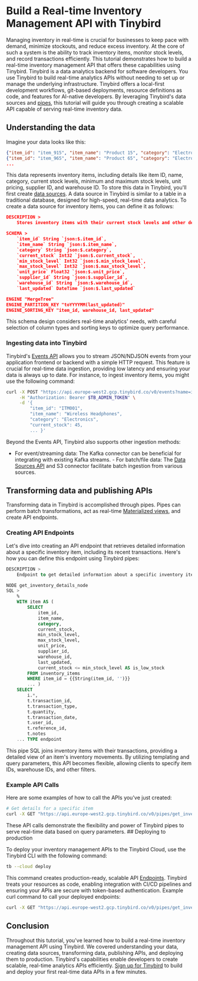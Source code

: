 # Build a Real-time Inventory Management API with Tinybird

Managing inventory in real-time is crucial for businesses to keep pace with demand, minimize stockouts, and reduce excess inventory. At the core of such a system is the ability to track inventory items, monitor stock levels, and record transactions efficiently. This tutorial demonstrates how to build a real-time inventory management API that offers these capabilities using Tinybird. Tinybird is a data analytics backend for software developers. You use Tinybird to build real-time analytics APIs without needing to set up or manage the underlying infrastructure. Tinybird offers a local-first development workflows, git-based deployments, resource definitions as code, and features for AI-native developers. By leveraging Tinybird's data sources and [pipes](https://www.tinybird.co/docs/forward/work-with-data/pipes), this tutorial will guide you through creating a scalable API capable of serving real-time inventory data. 

## Understanding the data

Imagine your data looks like this:

```json
{"item_id": "item_915", "item_name": "Product 15", "category": "Electronics", "current_stock": 915, "min_stock_level": 25, "max_stock_level": 515, "unit_price": 305, "supplier_id": "supplier_15", "warehouse_id": "wh_0", "last_updated": "2025-04-14 20:49:33"}
{"item_id": "item_965", "item_name": "Product 65", "category": "Electronics", "current_stock": 965, "min_stock_level": 25, "max_stock_level": 565, "unit_price": 885, "supplier_id": "supplier_5", "warehouse_id": "wh_0", "last_updated": "2025-05-04 20:49:33"}
...
```

This data represents inventory items, including details like item ID, name, category, current stock levels, minimum and maximum stock levels, unit pricing, supplier ID, and warehouse ID. To store this data in Tinybird, you'll first create [data sources](https://www.tinybird.co/docs/forward/get-data-in/data-sources). A data source in Tinybird is similar to a table in a traditional database, designed for high-speed, real-time data analytics. To create a data source for inventory items, you can define it as follows:

```json
DESCRIPTION >
    Stores inventory items with their current stock levels and other details

SCHEMA >
    `item_id` String `json:$.item_id`,
    `item_name` String `json:$.item_name`,
    `category` String `json:$.category`,
    `current_stock` Int32 `json:$.current_stock`,
    `min_stock_level` Int32 `json:$.min_stock_level`,
    `max_stock_level` Int32 `json:$.max_stock_level`,
    `unit_price` Float32 `json:$.unit_price`,
    `supplier_id` String `json:$.supplier_id`,
    `warehouse_id` String `json:$.warehouse_id`,
    `last_updated` DateTime `json:$.last_updated`

ENGINE "MergeTree"
ENGINE_PARTITION_KEY "toYYYYMM(last_updated)"
ENGINE_SORTING_KEY "item_id, warehouse_id, last_updated"
```

This schema design considers real-time analytics' needs, with careful selection of column types and sorting keys to optimize query performance. 

### Ingesting data into Tinybird

Tinybird's [Events API](https://www.tinybird.co/docs/forward/get-data-in/events-api) allows you to stream JSON/NDJSON events from your application frontend or backend with a simple HTTP request. This feature is crucial for real-time data ingestion, providing low latency and ensuring your data is always up to date. For instance, to ingest inventory items, you might use the following command:

```bash
curl -X POST "https://api.europe-west2.gcp.tinybird.co/v0/events?name=inventory_items" \
     -H "Authorization: Bearer $TB_ADMIN_TOKEN" \
     -d '{
         "item_id": "ITM001",
         "item_name": "Wireless Headphones",
         "category": "Electronics",
         "current_stock": 45,
         ... }'
```

Beyond the Events API, Tinybird also supports other ingestion methods:
- For event/streaming data: The Kafka connector can be beneficial for integrating with existing Kafka streams. - For batch/file data: The [Data Sources API](https://www.tinybird.co/docs/api-reference/datasource-api) and S3 connector facilitate batch ingestion from various sources. 

## Transforming data and publishing APIs

Transforming data in Tinybird is accomplished through pipes. Pipes can perform batch transformations, act as real-time [Materialized views](https://www.tinybird.co/docs/forward/work-with-data/optimize/materialized-views), and create API endpoints. 

### Creating API Endpoints

Let's dive into creating an API endpoint that retrieves detailed information about a specific inventory item, including its recent transactions. Here's how you can define this endpoint using Tinybird pipes:

```sql
DESCRIPTION >
    Endpoint to get detailed information about a specific inventory item including recent transactions

NODE get_inventory_details_node
SQL >
    %
    WITH item AS (
        SELECT 
            item_id,
            item_name,
            category,
            current_stock,
            min_stock_level,
            max_stock_level,
            unit_price,
            supplier_id,
            warehouse_id,
            last_updated,
            current_stock <= min_stock_level AS is_low_stock
        FROM inventory_items
        WHERE item_id = {{String(item_id, '')}}
        ... )
    SELECT 
        i.*,
        t.transaction_id,
        t.transaction_type,
        t.quantity,
        t.transaction_date,
        t.user_id,
        t.reference_id,
        t.notes
    ... TYPE endpoint
```

This pipe SQL joins inventory items with their transactions, providing a detailed view of an item's inventory movements. By utilizing templating and query parameters, this API becomes flexible, allowing clients to specify item IDs, warehouse IDs, and other filters. 

### Example API Calls

Here are some examples of how to call the APIs you've just created:

```bash
# Get details for a specific item
curl -X GET "https://api.europe-west2.gcp.tinybird.co/v0/pipes/get_inventory_details.json?token=$TB_ADMIN_TOKEN&item_id=ITM001"
```

These API calls demonstrate the flexibility and power of Tinybird pipes to serve real-time data based on query parameters. ## Deploying to production

To deploy your inventory management APIs to the Tinybird Cloud, use the Tinybird CLI with the following command:

```bash
tb --cloud deploy
```

This command creates production-ready, scalable API [Endpoints](https://www.tinybird.co/docs/forward/work-with-data/publish-data/endpoints). Tinybird treats your resources as code, enabling integration with CI/CD pipelines and ensuring your APIs are secure with token-based authentication. Example curl command to call your deployed endpoints:

```bash
curl -X GET "https://api.europe-west2.gcp.tinybird.co/v0/pipes/get_inventory_items.json?token=$TB_ADMIN_TOKEN"
```

## Conclusion

Throughout this tutorial, you've learned how to build a real-time inventory management API using Tinybird. We covered understanding your data, creating data sources, transforming data, publishing APIs, and deploying them to production. Tinybird's capabilities enable developers to create scalable, real-time analytics APIs efficiently. [Sign up for Tinybird](https://cloud.tinybird.co/signup) to build and deploy your first real-time data APIs in a few minutes.